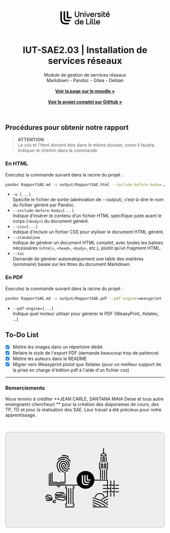 <br/>
<p align="center">
    <picture>
        <source media="(prefers-color-scheme: dark)" srcset="https://github.com/yannouuuu/IUT-SAE1.01/raw/main/.github/assets/header_univlille_light.png" width="200px">
        <img alt="UnivLilleLogo" src="https://github.com/yannouuuu/IUT-SAE1.01/raw/main/.github/assets/header_univlille_dark.png" width="200px">
    </picture>
  <h1 align="center">IUT-SAE2.03 | Installation de
services réseaux</h1>
</p>

<p align="center">
    Module de gestion de services réseaux 
    <br/>
    Markdown - Pandoc - Gitea - Debian
    <br/>
    <br/>
    <a href="https://moodle.univ-lille.fr/course/view.php?id=30827&sectionid=266881"><strong>Voir la page sur le moodle »</strong></a>
    <br/>
    <br/>
    <a href="https://github.com/yannouuuu/IUT-SAE2.03/"><strong>Voir le projet complet sur GitHub »</strong></a>
</p>

<br/>

## Procédures pour obtenir notre rapport

> **ATTENTION**  
> Le css et l'html doivent être dans le même dossier, sinon il faudra indiquer le chemin dans la commande

### En HTML

Executez la commande suivant dans la racine du projet :

```bash
pandoc RapportSAE.md -o output/RapportSAE.html --include-before-body=./cover/cover.html --css=./css/style.css --standalone --toc
```

-   `-o [...]` <br>
    Spécifie le fichier de sortie (abréviation de --output), c’est-à-dire le nom du fichier généré par Pandoc.
-   `--include-before-body=[...]` <br>
    Indique d’insérer le contenu d’un fichier HTML spécifique juste avant le corps (`<body>`) du document généré.
-   `--css=[...]` <br>
    Indique d’inclure un fichier CSS pour styliser le document HTML généré.
-   `--standalone` <br>
    Indique de générer un document HTML complet, avec toutes les balises nécessaires (`<html>`, `<head>`, `<body>`, etc.), plutôt qu’un fragment HTML.
-   `--toc` <br>
    Demande de générer automatiquement une table des matières (sommaire) basée sur les titres du document Markdown.

### En PDF

Executez la commande suivant dans la racine du projet :

```bash
pandoc RapportSAE.md -o output/RapportSAE.pdf --pdf-engine=weasyprint --include-before-body=./cover/cover.html --css=./css/style.css --toc
```

-   `--pdf-engine=[...]` <br>
    Indique quel moteur utiliser pour générer le PDF (WeasyPrint, Xelatex, ...)

## To-Do List

-   [x] Mettre les images dans un répertoire dédié
-   [x] Refaire le style de l'export PDF (demande beaucoup trop de patience)
-   [x] Mettre les auteurs dans le README
-   [x] Migrer vers Weasyprint plutot que Xelatex (pour un meilleur support de la prise en charge d'édition pdf à l'aide d'un fichier css)

---

### Remerciements

Nous tenons à créditer **JEAN CARLE, SANTANA MAIA Deise et tous autre enseignant(-chercheur) ** pour la création des diaporamas de cours, des TP, TD et pour la réalisation des SAE. Leur travail a été précieux pour notre apprentissage.

<br/>
<p align="center">
    <picture>
        <img alt="UnivLilleLogo" src="https://github.com/yannouuuu/IUT-SAE1.01/raw/main/.github/assets/footer_univlille.png">
    </picture>
</p>
